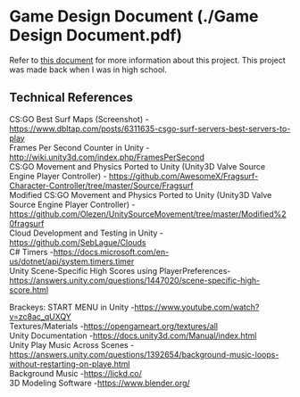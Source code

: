 # Game Design Document (./Game Design Document.pdf)
Refer to [this document](https://github.com/Kevin-Kwan/gsmst-LetsSurf/blob/master/Game%20Design%20Document.pdf) for more information about this project. This project was made back when I was in high school.

## Technical References

CS:GO Best Surf Maps (Screenshot) - https://www.dbltap.com/posts/6311635-csgo-surf-servers-best-servers-to-play <br>
Frames Per Second Counter in Unity -http://wiki.unity3d.com/index.php/FramesPerSecond <br>
CS:GO Movement and Physics Ported to Unity (Unity3D Valve Source Engine Player Controller) - https://github.com/AwesomeX/Fragsurf-Character-Controller/tree/master/Source/Fragsurf <br>
Modified CS:GO Movement and Physics Ported to Unity (Unity3D Valve Source Engine Player Controller) - https://github.com/Olezen/UnitySourceMovement/tree/master/Modified%20fragsurf <br>
Cloud Development and Testing in Unity -https://github.com/SebLague/Clouds  <br>
C# Timers -https://docs.microsoft.com/en-us/dotnet/api/system.timers.timer  <br>
Unity Scene-Specific High Scores using PlayerPreferences-
https://answers.unity.com/questions/1447020/scene-specific-high-score.html  <br>


Brackeys: START MENU in Unity -https://www.youtube.com/watch?v=zc8ac_qUXQY  <br>
Textures/Materials -https://opengameart.org/textures/all  <br>
Unity Documentation -https://docs.unity3d.com/Manual/index.html  <br>
Unity Play Music Across Scenes -
https://answers.unity.com/questions/1392654/background-music-loops-without-restarting-on-playe.html  <br>
Background Music -https://lickd.co/  <br>
3D Modeling Software -https://www.blender.org/  <br>

